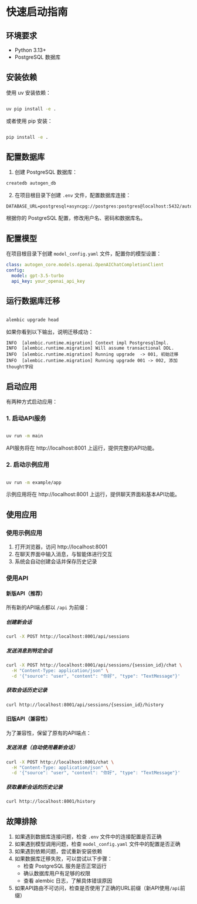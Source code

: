 # 快速启动指南

## 环境要求

- Python 3.13+
- PostgreSQL 数据库

## 安装依赖

使用 uv 安装依赖：

```bash

uv pip install -e .
```

或者使用 pip 安装：

```bash

pip install -e .
```

## 配置数据库

1. 创建 PostgreSQL 数据库：

```bash
createdb autogen_db
```

2. 在项目根目录下创建 `.env` 文件，配置数据库连接：

```
DATABASE_URL=postgresql+asyncpg://postgres:postgres@localhost:5432/autogen_db
```

根据你的 PostgreSQL 配置，修改用户名、密码和数据库名。

## 配置模型

在项目根目录下创建 `model_config.yaml` 文件，配置你的模型设置：

```yaml
class: autogen_core.models.openai.OpenAIChatCompletionClient
config:
  model: gpt-3.5-turbo
  api_key: your_openai_api_key
```

## 运行数据库迁移

```bash

alembic upgrade head
```

如果你看到以下输出，说明迁移成功：

```
INFO  [alembic.runtime.migration] Context impl PostgresqlImpl.
INFO  [alembic.runtime.migration] Will assume transactional DDL.
INFO  [alembic.runtime.migration] Running upgrade  -> 001, 初始迁移
INFO  [alembic.runtime.migration] Running upgrade 001 -> 002, 添加thought字段
```

## 启动应用

有两种方式启动应用：

### 1. 启动API服务

```bash

uv run -m main
```

API服务将在 http://localhost:8001 上运行，提供完整的API功能。

### 2. 启动示例应用

```bash

uv run -m example/app
```

示例应用将在 http://localhost:8001 上运行，提供聊天界面和基本API功能。

## 使用应用

### 使用示例应用

1. 打开浏览器，访问 http://localhost:8001
2. 在聊天界面中输入消息，与智能体进行交互
3. 系统会自动创建会话并保存历史记录

### 使用API

#### 新版API（推荐）

所有新的API端点都以 `/api` 为前缀：

##### 创建新会话

```bash
curl -X POST http://localhost:8001/api/sessions
```

##### 发送消息到特定会话

```bash
curl -X POST http://localhost:8001/api/sessions/{session_id}/chat \
  -H "Content-Type: application/json" \
  -d '{"source": "user", "content": "你好", "type": "TextMessage"}'
```

##### 获取会话历史记录

```bash
curl http://localhost:8001/api/sessions/{session_id}/history
```

#### 旧版API（兼容性）

为了兼容性，保留了原有的API端点：

##### 发送消息（自动使用最新会话）

```bash
curl -X POST http://localhost:8001/chat \
  -H "Content-Type: application/json" \
  -d '{"source": "user", "content": "你好", "type": "TextMessage"}'
```

##### 获取最新会话的历史记录

```bash
curl http://localhost:8001/history
```

## 故障排除

1. 如果遇到数据库连接问题，检查 `.env` 文件中的连接配置是否正确
2. 如果遇到模型调用问题，检查 `model_config.yaml` 文件中的配置是否正确
3. 如果遇到依赖问题，尝试重新安装依赖
4. 如果数据库迁移失败，可以尝试以下步骤：
   - 检查 PostgreSQL 服务是否正常运行
   - 确认数据库用户有足够的权限
   - 查看 alembic 日志，了解具体错误原因
5. 如果API路由不可访问，检查是否使用了正确的URL前缀（新API使用`/api`前缀）
